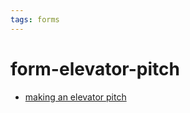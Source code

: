 ```yaml
---
tags: forms
---
```


# form-elevator-pitch


- [making an elevator pitch](https://www.linkedin.com/learning/giving-your-elevator-pitch/welcome?u=2194065)